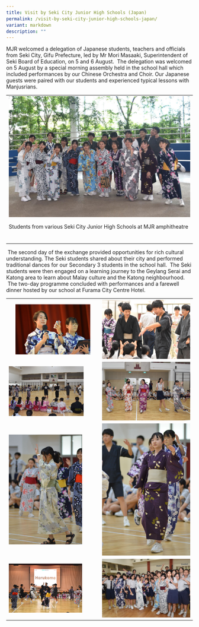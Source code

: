 ```yaml
---
title: Visit by Seki City Junior High Schools (Japan)
permalink: /visit-by-seki-city-junior-high-schools-japan/
variant: markdown
description: ""
---
```

<p>MJR welcomed a delegation of Japanese students, teachers and officials
from Seki City, Gifu Prefecture, led by Mr Mori Masaaki, Superintendent
of Seki Board of Education, on 5 and 6 August. &nbsp;The delegation was
welcomed on 5 August by a special morning assembly held in the school hall
which included performances by our Chinese Orchestra and Choir. Our Japanese
guests were paired with our students and experienced typical lessons with
Manjusrians.</p>
<table style="minWidth: 25px">
<colgroup>
<col>
</colgroup>
<tbody>
<tr>
<td rowspan="1" colspan="1">
<div class="isomer-image-wrapper">
<img style="width: 100%" height="auto" width="100%" alt="" src="/images/Spotlight/2024 Seki/Seki_City_Japan_Exchange_Programme__323_.jpg">
</div>
<p>Students from various Seki City Junior High Schools at MJR amphitheatre</p>
</td>
</tr>
<tr>
<td rowspan="1" colspan="1">
<p></p>
</td>
</tr>
</tbody>
</table>
<p>&nbsp;The second day of the exchange provided opportunities for rich cultural
understanding. The Seki students shared about their city and performed
traditional dances for our Secondary 3 students in the school hall. &nbsp;The
Seki students were then engaged on a learning journey to the Geylang Serai
and Katong area to learn about Malay culture and the Katong neighbourhood.
&nbsp;The two-day programme concluded with performances and a farewell
dinner hosted by our school at Furama City Centre Hotel.</p>
<table style="minWidth: 50px">
<colgroup>
<col>
<col>
</colgroup>
<tbody>
<tr>
<th rowspan="1" colspan="1">
<div class="isomer-image-wrapper">
<img style="width: 85%;" height="auto" width="100%" alt="" src="/images/Spotlight/2024 Seki/Seki_City_Japan_Exchange_Programme__148_.jpg">
</div>
</th>
<th rowspan="1" colspan="1">
<div class="isomer-image-wrapper">
<img style="width: 100%" height="auto" width="100%" alt="" src="/images/Spotlight/2024 Seki/Seki_City_Japan_Exchange_Programme__35_.jpg">
</div>
</th>
</tr>
<tr>
<td rowspan="1" colspan="1">
<div class="isomer-image-wrapper">
<img style="width: 85%;" height="auto" width="100%" alt="" src="/images/Spotlight/2024 Seki/Seki_City_Japan_Exchange_Programme__240_.jpg">
</div>
</td>
<td rowspan="1" colspan="1">
<div class="isomer-image-wrapper">
<img style="width: 100%" height="auto" width="100%" alt="" src="/images/Spotlight/2024 Seki/Seki_City_Japan_Exchange_Programme__274_.jpg">
</div>
</td>
</tr>
<tr>
<td rowspan="1" colspan="1">
<div class="isomer-image-wrapper">
<img style="width: 83%;" height="auto" width="100%" alt="" src="/images/Spotlight/2024 Seki/Seki_City_Japan_Exchange_Programme__168_.jpg">
</div>
</td>
<td rowspan="1" colspan="1">
<div class="isomer-image-wrapper">
<img style="width: 100%" height="auto" width="100%" alt="" src="/images/Spotlight/2024 Seki/Seki_City_Japan_Exchange_Programme__175_.jpg">
</div>
</td>
</tr>
<tr>
<td rowspan="1" colspan="1">
<div class="isomer-image-wrapper">
<img style="width: 83%;" height="auto" width="100%" alt="" src="/images/Spotlight/2024 Seki/Seki_City_Japan_Exchange_Programme__286_.jpg">
</div>
</td>
<td rowspan="1" colspan="1">
<div class="isomer-image-wrapper">
<img style="width: 100%" height="auto" width="100%" alt="" src="/images/Spotlight/2024 Seki/Seki_City_Japan_Exchange_Programme__233_.jpg">
</div>
</td>
</tr>
</tbody>
</table>
<p></p>
<p></p>